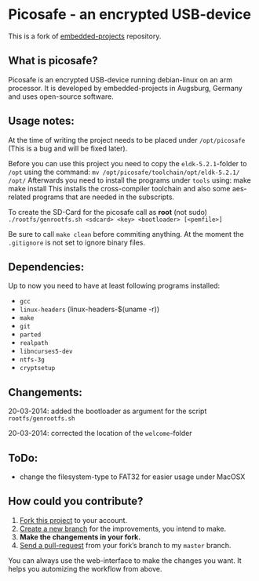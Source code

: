 # Picosafe - an encrypted USB-device 

This is a fork of [embedded-projects][] repository.

[embedded-projects]: https://github.com/embeddedprojects/picosafe_stick

## What is picosafe?
Picosafe is an encrypted USB-device running debian-linux on an arm processor. It is developed by embedded-projects in Augsburg, Germany and uses open-source software. 

## Usage notes:
At the time of writing the project needs to be placed under `/opt/picosafe` (This is a bug and will be fixed later).

Before you can use this project you need to copy the `eldk-5.2.1`-folder to `/opt` using the command:
`mv /opt/picosafe/toolchain/opt/eldk-5.2.1/ /opt/`
Afterwards you need to install the programs under `tools` using:
	make
	make install
This installs the cross-compiler toolchain and also some aes-related programs that are needed in the subscripts.

To create the SD-Card for the picosafe call as **root** (not sudo) `./rootfs/genrootfs.sh <sdcard> <key> <bootloader> [<pemfile>]`

Be sure to call `make clean` before commiting anything. At the moment the `.gitignore` is not set to ignore binary files.

## Dependencies:

Up to now you need to have at least following programs installed:

- `gcc`
- `linux-headers` (linux-headers-$(uname -r))
- `make`
- `git`
- `parted`
- `realpath`
- `libncurses5-dev`
- `ntfs-3g`
- `cryptsetup`

## Changements:

20-03-2014: added the bootloader as argument for the script `rootfs/genrootfs.sh`

20-03-2014: corrected the location of the `welcome`-folder

## ToDo:

- change the filesystem-type to FAT32 for easier usage under MacOSX

## How could you contribute?
1. [Fork this project][fork] to your account.
2. [Create a new branch][branch] for the improvements, you intend to make.
3. **Make the changements in your fork.**
4. [Send a pull-request][pr] from your fork’s branch to my `master` branch.
 
You can always use the web-interface to make the changes you want. It helps you automizing the workflow from above.

[fork]: http://help.github.com/forking/
[branch]: https://help.github.com/articles/creating-and-deleting-branches-within-your-repository
[pr]: http://help.github.com/pull-requests/
